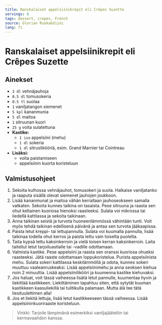 ```yaml
---
title: Ranskalaiset appelsiinikrepit eli Crêpes Suzette
servings: 6
tags: dessert, crepes, French
source: Glorian Ruoka&Viini
lang: fi
---
```


# Ranskalaiset appelsiinikrepit eli Crêpes Suzette

## Ainekset

- `3 dl` vehnäjauhoja
- `0.5 dl` tomusokeria
- `0.5 tl` suolaa
- `1` vaniljatangon siemenet
- `5 kpl` kananmunia
- `5 dl` maitoa
- `1` sitruunan kuori
- `25 g` voita sulatettuna
- **Kastike:**
  - `1 iso` appelsiini (mehu)
  - `1 dl` sokeria
  - `1 dl` sitruslikööriä, esim. Grand Marnier tai Cointreau
- **Lisäksi:**
  - voita paistamiseen
  - appelsiinin kuorta koristeluun

## Valmistusohjeet

1. Sekoita kulhossa vehnäjauhot, tomusokeri ja suola. Halkaise vaniljatanko ja raaputa sisällä olevat siemenet jauhojen joukkoon.
1. Lisää kananmunat ja maitoa vähän kerrallaan jauhoseokseen samalla vatkaten. Sekoita kunnes taikina on tasaista. Pese sitruuna ja raasta sen ohut keltainen kuoriosa hienoksi raasteeksi. Sulata voi mikrossa tai liedellä kattilassa ja sekoita taikinaan.
1. Anna taikinan seistä ja turvota huoneenlämmössä vähintään tunti. Voit myös tehdä taikinan edellisenä päivänä ja antaa sen turvota jääkaapissa.
1. Paista letut kreppi- tai lettupannulla. Sulata voi kuumalla pannulla, lisää taikinaa todella ohut kerros ja paista lettu vain toiselta puolelta.
1. Taita kypsä lettu kaksinkerroin ja vielä toisen kerran kaksinkerroin. Laita taitellut letut tarjoiluastialle tai -vadille odottamaan.
1. Valmista kastike. Pese appelsiini ja raasta sen oranssi kuoriosa ohueksi raasteeksi. Jätä raaste odottamaan loppukoristelua. Purista appelsiinista mehu. Sulata sokeri kattilassa keskilämmöllä ja odota, kunnes sokeri muuttuu vaaleanruskeaksi. Lisää appelsiinimehu ja anna seoksen kiehua noin 2 minuuttia. Lisää appelsiinilikööri ja kuumenna kastike kiehuvaksi.
1. Jos haluat, voit tässä vaiheessa lisätä letut pannulle, kuumentaa hyvin ja liekittää kastikkeen. Liekittäminen tapahtuu siten, että sytytät kuuman kastikkeen kaasuliekillä tai tulitikulla palamaan. Mutta älä tee tätä liesituulettimen alla!
1. Jos et liekitä lettuja, lisää letut kastikkeeseen tässä vaiheessa. Lisää appelsiininkuoriraaste koristeluun.

> Vinkki: Tarjoile lämpimänä esimerkiksi vaniljajäätelön tai kermavaahdon kanssa.
